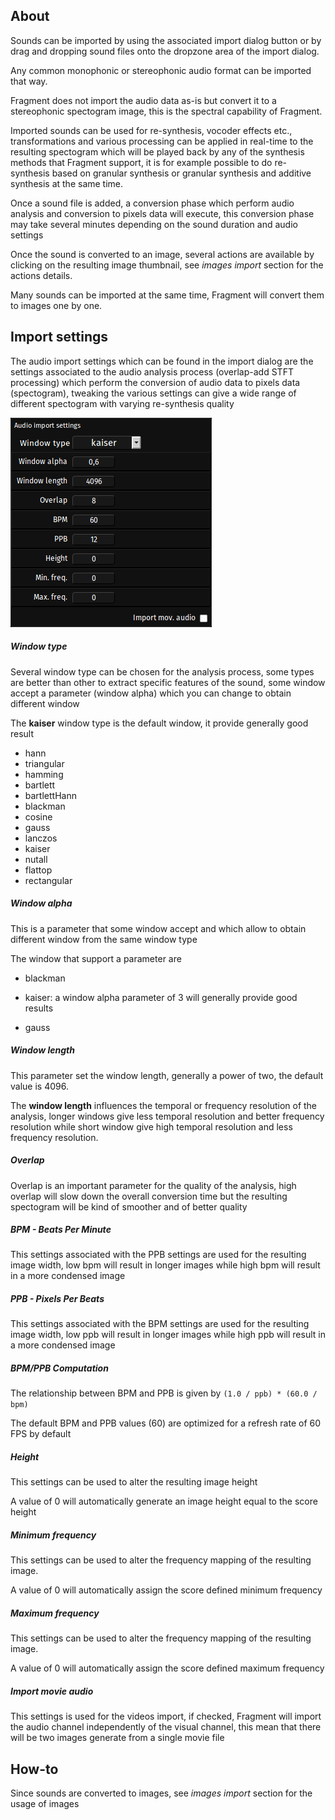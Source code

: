 ## About

Sounds can be imported by using the associated import dialog button or by drag and dropping sound files onto the dropzone area of the import dialog.

Any common monophonic or stereophonic audio format can be imported that way.

Fragment does not import the audio data as-is but convert it to a stereophonic spectogram image, this is the spectral capability of Fragment.

Imported sounds can be used for re-synthesis, vocoder effects etc., transformations and various processing can be applied in real-time to the resulting spectogram which will be played back by any of the synthesis methods that Fragment support, it is for example possible to do re-synthesis based on granular synthesis or granular synthesis and additive synthesis at the same time.

Once a sound file is added, a conversion phase which perform audio analysis and conversion to pixels data will execute, this conversion phase may take several minutes depending on the sound duration and audio settings

Once the sound is converted to an image, several actions are available by clicking on the resulting image thumbnail, see *images import* section for the actions details.

Many sounds can be imported at the same time, Fragment will convert them to images one by one.

## Import settings

The audio import settings which can be found in the import dialog are the settings associated to the audio analysis process (overlap-add STFT processing) which perform the conversion of audio data to pixels data (spectogram), tweaking the various settings can give a wide range of different spectogram with varying re-synthesis quality

![Fragment audio import settings](images/audio_import_settings.png)

##### Window type

Several window type can be chosen for the analysis process, some types are better than other to extract specific features of the sound, some window accept a parameter (window alpha) which you can change to obtain different window

The **kaiser** window type is the default window, it provide generally good result

- hann
- triangular
- hamming
- bartlett
- bartlettHann
- blackman
- cosine
- gauss
- lanczos
- kaiser
- nutall
- flattop
- rectangular

##### Window alpha

This is a parameter that some window accept and which allow to obtain different window from the same window type

The window that support a parameter are

- blackman

- kaiser: a window alpha parameter of 3 will generally provide good results

- gauss

##### Window length

This parameter set the window length, generally a power of two, the default value is 4096.

The **window length** influences the temporal or frequency resolution of the analysis, longer windows give less temporal resolution and better frequency resolution while short window give high temporal resolution and less frequency resolution.

##### Overlap

Overlap is an important parameter for the quality of the analysis, high overlap will slow down the overall conversion time but the resulting spectogram will be kind of smoother and of better quality

##### BPM - Beats Per Minute

This settings associated with the PPB settings are used for the resulting image width, low bpm will result in longer images while high bpm will result in a more condensed image

##### PPB - Pixels Per Beats

This settings associated with the BPM settings are used for the resulting image width, low ppb will result in longer images while high ppb will result in a more condensed image

##### BPM/PPB Computation

The relationship between BPM and PPB is given by `(1.0 / ppb) * (60.0 / bpm)`

The default BPM and PPB values (60) are optimized for a refresh rate of 60 FPS by default

##### Height

This settings can be used to alter the resulting image height

A value of 0 will automatically generate an image height equal to the score height

##### Minimum frequency

This settings can be used to alter the frequency mapping of the resulting image.

A value of 0 will automatically assign the score defined minimum frequency

##### Maximum frequency

This settings can be used to alter the frequency mapping of the resulting image.

A value of 0 will automatically assign the score defined maximum frequency

##### Import movie audio

This settings is used for the videos import, if checked, Fragment will import the audio channel independently of the visual channel, this mean that there will be two images generate from a single movie file

## How-to

Since sounds are converted to images, see *images import* section for the usage of images